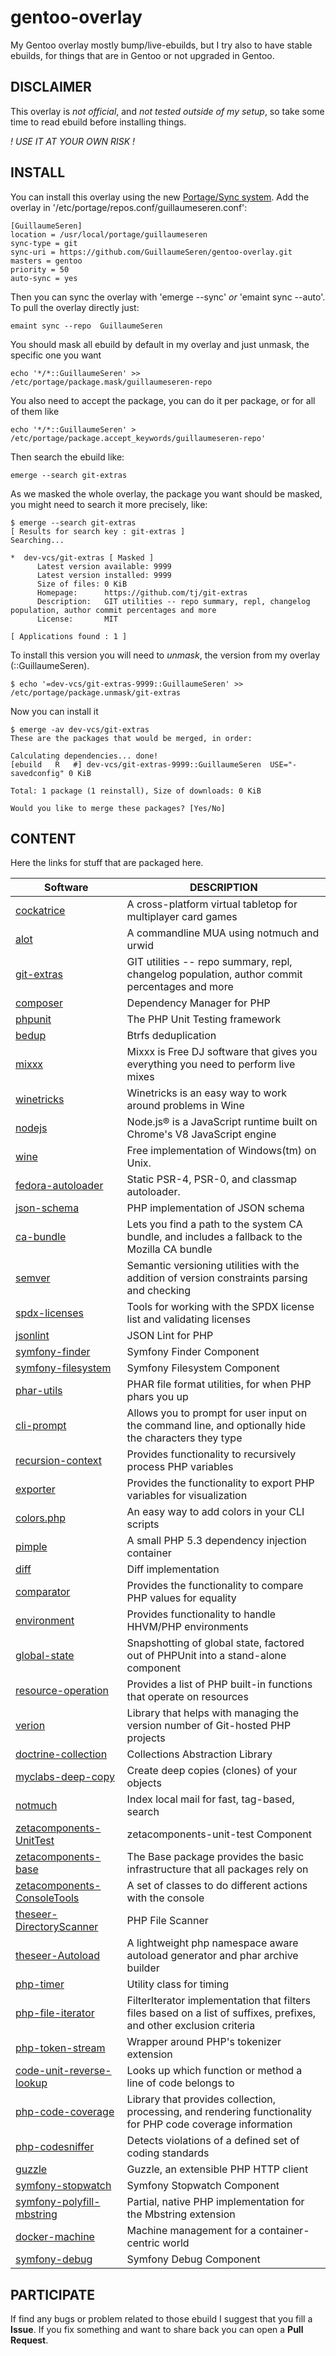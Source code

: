 gentoo-overlay
==============

My Gentoo overlay mostly bump/live-ebuilds, but I try also to have stable ebuilds,
for things that are in Gentoo or not upgraded in Gentoo.

## DISCLAIMER
This overlay is *not official*, and *not tested outside of my setup*,
so take some time to read ebuild before installing things.

_! USE IT AT YOUR OWN RISK !_

## INSTALL
You can install this overlay using the new [Portage/Sync system](https://wiki.gentoo.org/wiki/Project:Portage/Sync).
Add the overlay in '/etc/portage/repos.conf/guillaumeseren.conf':
```
[GuillaumeSeren]
location = /usr/local/portage/guillaumeseren
sync-type = git
sync-uri = https://github.com/GuillaumeSeren/gentoo-overlay.git
masters = gentoo
priority = 50
auto-sync = yes
```

Then you can sync the overlay with 'emerge --sync' *or* 'emaint sync --auto'.
To pull the overlay directly just:
```
emaint sync --repo  GuillaumeSeren
```

You should mask all ebuild by default in my overlay and just unmask,
the specific one you want
```
echo '*/*::GuillaumeSeren' >> /etc/portage/package.mask/guillaumeseren-repo
```

You also need to accept the package, you can do it per package, or for all of
them like
```
echo '*/*::GuillaumeSeren' > /etc/portage/package.accept_keywords/guillaumeseren-repo'
```

Then search the ebuild like:
```
emerge --search git-extras
```

As we masked the whole overlay, the package you want should be masked,
you might need to search it more precisely, like:
```
$ emerge --search git-extras
[ Results for search key : git-extras ]
Searching...

*  dev-vcs/git-extras [ Masked ]
      Latest version available: 9999
      Latest version installed: 9999
      Size of files: 0 KiB
      Homepage:      https://github.com/tj/git-extras
      Description:   GIT utilities -- repo summary, repl, changelog population, author commit percentages and more
      License:       MIT

[ Applications found : 1 ]

```

To install this version you will need to *unmask*, the version from my overlay (::GuillaumeSeren).
```
$ echo '=dev-vcs/git-extras-9999::GuillaumeSeren' >>  /etc/portage/package.unmask/git-extras
```

Now you can install it
```
$ emerge -av dev-vcs/git-extras
These are the packages that would be merged, in order:

Calculating dependencies... done!
[ebuild   R   #] dev-vcs/git-extras-9999::GuillaumeSeren  USE="-savedconfig" 0 KiB

Total: 1 package (1 reinstall), Size of downloads: 0 KiB

Would you like to merge these packages? [Yes/No]
```

## CONTENT
Here the links for stuff that are packaged here.

Software                                | DESCRIPTION
----------------------------------------|------------
[cockatrice][cockatrice]                | A cross-platform virtual tabletop for multiplayer card games
[alot][alot]                            | A commandline MUA using notmuch and urwid
[git-extras][git-extras]                | GIT utilities -- repo summary, repl, changelog population, author commit percentages and more
[composer][composer]                    | Dependency Manager for PHP
[phpunit][phpunit]                      | The PHP Unit Testing framework
[bedup][bedup]                          | Btrfs deduplication
[mixxx][mixxx]                          | Mixxx is Free DJ software that gives you everything you need to perform live mixes
[winetricks][winetricks]                | Winetricks is an easy way to work around problems in Wine
[nodejs][nodejs]                        | Node.js® is a JavaScript runtime built on Chrome's V8 JavaScript engine
[wine][wine]                            | Free implementation of Windows(tm) on Unix.
[fedora-autoloader][fedora-autoloader]  | Static PSR-4, PSR-0, and classmap autoloader.
[json-schema][json-schema]              | PHP implementation of JSON schema
[ca-bundle][ca-bundle]                  | Lets you find a path to the system CA bundle, and includes a fallback to the Mozilla CA bundle
[semver][semver]                        | Semantic versioning utilities with the addition of version constraints parsing and checking
[spdx-licenses][spdx-licenses]          | Tools for working with the SPDX license list and validating licenses
[jsonlint][jsonlint]                    | JSON Lint for PHP
[symfony-finder][symfony-finder]        | Symfony Finder Component
[symfony-filesystem][symfony-filesystem] | Symfony Filesystem Component
[phar-utils][phar-utils]                | PHAR file format utilities, for when PHP phars you up
[cli-prompt][cli-prompt]                | Allows you to prompt for user input on the command line, and optionally hide the characters they type
[recursion-context][recursion-context]  | Provides functionality to recursively process PHP variables
[exporter][exporter]                    | Provides the functionality to export PHP variables for visualization
[colors.php][colors.php]                | An easy way to add colors in your CLI scripts
[pimple][pimple]                        | A small PHP 5.3 dependency injection container
[diff][diff]                            | Diff implementation
[comparator][comparator]                | Provides the functionality to compare PHP values for equality
[environment][environment]              | Provides functionality to handle HHVM/PHP environments
[global-state][global-state]            | Snapshotting of global state, factored out of PHPUnit into a stand-alone component
[resource-operation][resource-operation]  | Provides a list of PHP built-in functions that operate on resources
[verion][version]                       | Library that helps with managing the version number of Git-hosted PHP projects
[doctrine-collection][doctrine-collection]  | Collections Abstraction Library
[myclabs-deep-copy][myclabs-deep-copy]  | Create deep copies (clones) of your objects
[notmuch][notmuch]                      | Index local mail for fast, tag-based, search
[zetacomponents-UnitTest][zetacomponents-UnitTest] | zetacomponents-unit-test Component
[zetacomponents-base][zetacomponents-base] | The Base package provides the basic infrastructure that all packages rely on
[zetacomponents-ConsoleTools][zetacomponents-ConsoleTools] | A set of classes to do different actions with the console
[theseer-DirectoryScanner][theseer-DirectoryScanner]  | PHP File Scanner
[theseer-Autoload][theseer-Autoload]  | A lightweight php namespace aware autoload generator and phar archive builder
[php-timer][php-timer]	| Utility class for timing
[php-file-iterator][php-file-iterator] | FilterIterator implementation that filters files based on a list of suffixes, prefixes, and other exclusion criteria
[php-token-stream][php-token-stream] | Wrapper around PHP's tokenizer extension
[code-unit-reverse-lookup][code-unit-reverse-lookup] | Looks up which function or method a line of code belongs to
[php-code-coverage][php-code-coverage]  | Library that provides collection, processing, and rendering functionality for PHP code coverage information
[php-codesniffer][php-codesniffer]  |  Detects violations of a defined set of coding standards
[guzzle][guzzle]                    | Guzzle, an extensible PHP HTTP client
[symfony-stopwatch][symfony-stopwatch] | Symfony Stopwatch Component
[symfony-polyfill-mbstring][symfony-polyfill-mbstring] | Partial, native PHP implementation for the Mbstring extension
[docker-machine][docker-machine] | Machine management for a container-centric world
[symfony-debug][symfony-debug] | Symfony Debug Component





## PARTICIPATE
If find any bugs or problem related to those ebuild I suggest that you fill a __Issue__.
If you fix something and want to share back you can open a __Pull Request__.

[cockatrice]: https://github.com/Cockatrice/Cockatrice
[alot]: https://github.com/pazz/alot
[git-extras]: https://github.com/tj/git-extras
[composer]: https://getcomposer.org
[phpunit]: https://github.com/sebastianbergmann/phpunit
[bedup]: https://github.com/g2p/bedup
[mixxx]: http://mixxx.org
[winetricks]: https://github.com/Winetricks/winetricks
[nodejs]: https://nodejs.org
[wine]: https://www.winehq.org/
[fedora-autoloader]: https://github.com/php-fedora/autoloader
[json-schema]: https://github.com/justinrainbow/json-schema
[ca-bundle]: https://github.com/composer/ca-bundle
[semver]: https://github.com/composer/semver
[spdx-licenses]: https://github.com/composer/spdx-licenses
[jsonlint]: https://github.com/Seldaek/jsonlint
[symfony-finder]: https://github.com/symfony/finder
[symfony-filesystem]: https://github.com/symfony/filesystem
[phar-utils]: https://github.com/Seldaek/phar-utils
[cli-prompt]: https://github.com/Seldaek/cli-prompt
[recursion-context]: https://github.com/sebastianbergmann/recursion-context
[exporter]: https://github.com/sebastianbergmann/exporter
[colors.php]: https://github.com/kevinlebrun/colors.php
[pimple]: https://github.com/silexphp/Pimple
[diff]: https://github.com/sebastianbergmann/diff
[comparator]: https://github.com/sebastianbergmann/comparator
[environment]: https://github.com/sebastianbergmann/environment
[global-state]: https://github.com/sebastianbergmann/global-state
[resource-operation]: https://github.com/sebastianbergmann/resource-operations
[version]: https://github.com/sebastianbergmann/version
[doctrine-collection]: https://github.com/doctrine/collections
[myclabs-deep-copy]: https://github.com/myclabs/DeepCopy
[notmuch]: https://notmuchmail.org/
[zetacomponents-UnitTest]: https://github.com/zetacomponents/UnitTest
[zetacomponents-base]: https://github.com/zetacomponents/Base
[zetacomponents-ConsoleTools]: https://github.com/zetacomponents/ConsoleTools
[theseer-DirectoryScanner]: https://github.com/theseer/DirectoryScanner
[theseer-Autoload]: https://github.com/theseer/Autoload
[php-timer]: https://github.com/sebastianbergmann/php-timer
[php-file-iterator]: https://github.com/sebastianbergmann/php-file-iterator
[php-token-stream]: https://github.com/sebastianbergmann/php-token-stream
[code-unit-reverse-lookup]: https://github.com/sebastianbergmann/code-unit-reverse-lookup
[php-code-coverage]: https://github.com/sebastianbergmann/php-code-coverage
[php-codesniffer]: https://github.com/squizlabs/PHP_CodeSniffer
[guzzle]: https://github.com/guzzle/guzzle3
[symfony-stopwatch]: https://github.com/symfony/stopwatch
[symfony-polyfill-mbstring]: https://github.com/symfony/polyfill-mbstring
[docker-machine]: https://github.com/docker/machine
[symfony-debug]: https://github.com/symfony/debug
